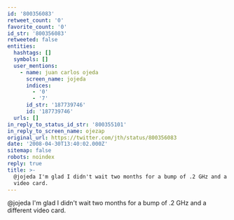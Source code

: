 ```yaml
---
id: '800356083'
retweet_count: '0'
favorite_count: '0'
id_str: '800356083'
retweeted: false
entities:
  hashtags: []
  symbols: []
  user_mentions:
    - name: juan carlos ojeda
      screen_name: jojeda
      indices:
        - '0'
        - '7'
      id_str: '187739746'
      id: '187739746'
  urls: []
in_reply_to_status_id_str: '800355101'
in_reply_to_screen_name: ojezap
original_url: https://twitter.com/jth/status/800356083
date: '2008-04-30T13:40:02.000Z'
sitemap: false
robots: noindex
reply: true
title: >-
  @jojeda I'm glad I didn't wait two months for a bump of .2 GHz and a different
  video card.
---
```


@jojeda I'm glad I didn't wait two months for a bump of .2 GHz and a different video card.